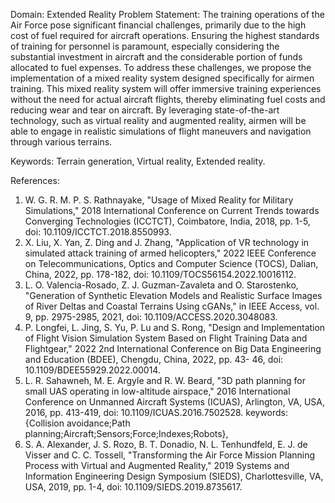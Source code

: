 Domain: Extended Reality
Problem Statement:
The training operations of the Air Force pose significant financial challenges, primarily 
due to the high cost of fuel required for aircraft operations. Ensuring the highest standards of 
training for personnel is paramount, especially considering the substantial investment in 
aircraft and the considerable portion of funds allocated to fuel expenses. To address these 
challenges, we propose the implementation of a mixed reality system designed specifically for 
airmen training. This mixed reality system will offer immersive training experiences without 
the need for actual aircraft flights, thereby eliminating fuel costs and reducing wear and tear on 
aircraft. By leveraging state-of-the-art technology, such as virtual reality and augmented 
reality, airmen will be able to engage in realistic simulations of flight maneuvers and navigation 
through various terrains.

Keywords:
Terrain generation, Virtual reality, Extended reality.

References:
1. W. G. R. M. P. S. Rathnayake, "Usage of Mixed Reality for Military Simulations," 2018 
International Conference on Current Trends towards Converging Technologies (ICCTCT), 
Coimbatore, India, 2018, pp. 1-5, doi: 10.1109/ICCTCT.2018.8550993.
2. X. Liu, X. Yan, Z. Ding and J. Zhang, "Application of VR technology in simulated attack 
training of armed helicopters," 2022 IEEE Conference on Telecommunications, Optics and 
Computer Science (TOCS), Dalian, China, 2022, pp. 178-182, doi: 
10.1109/TOCS56154.2022.10016112. 
3. L. O. Valencia-Rosado, Z. J. Guzman-Zavaleta and O. Starostenko, "Generation of Synthetic 
Elevation Models and Realistic Surface Images of River Deltas and Coastal Terrains Using 
cGANs," in IEEE Access, vol. 9, pp. 2975-2985, 2021, doi: 10.1109/ACCESS.2020.3048083.
4. P. Longfei, L. Jing, S. Yu, P. Lu and S. Rong, "Design and Implementation of Flight Vision 
Simulation System Based on Flight Training Data and Flightgear," 2022 2nd International 
Conference on Big Data Engineering and Education (BDEE), Chengdu, China, 2022, pp. 43-
46, doi: 10.1109/BDEE55929.2022.00014. 
5. L. R. Sahawneh, M. E. Argyle and R. W. Beard, "3D path planning for small UAS operating 
in low-altitude airspace," 2016 International Conference on Unmanned Aircraft Systems 
(ICUAS), Arlington, VA, USA, 2016, pp. 413-419, doi: 10.1109/ICUAS.2016.7502528. 
keywords: {Collision avoidance;Path planning;Aircraft;Sensors;Force;Indexes;Robots},
6. S. A. Alexander, J. S. Rozo, B. T. Donadio, N. L. Tenhundfeld, E. J. de Visser and C. C. 
Tossell, "Transforming the Air Force Mission Planning Process with Virtual and Augmented 
Reality," 2019 Systems and Information Engineering Design Symposium (SIEDS), 
Charlottesville, VA, USA, 2019, pp. 1-4, doi: 10.1109/SIEDS.2019.8735617.
